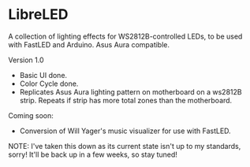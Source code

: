 # LibreLED
A collection of lighting effects for WS2812B-controlled LEDs, to be used with FastLED and Arduino. Asus Aura compatible.

Version 1.0
* Basic UI done.
* Color Cycle done.
* Replicates Asus Aura lighting pattern on motherboard on a ws2812B strip. Repeats if strip has more total zones than the motherboard.


Coming soon:
* Conversion of Will Yager's music visualizer for use with FastLED.

NOTE: I've taken this down as its current state isn't up to my standards, sorry! It'll be back up in a few weeks, so stay tuned!
